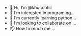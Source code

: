 - 👋 Hi, I’m @khucchhii
- 👀 I’m interested in programing...
- 🌱 I’m currently learning python...
- 💞️ I’m looking to collaborate on ...
- 📫 How to reach me ...

<!---
khucchhii/khucchhii is a ✨ special ✨ repository because its `README.md` (this file) appears on your GitHub profile.
You can click the Preview link to take a look at your changes.
--->
